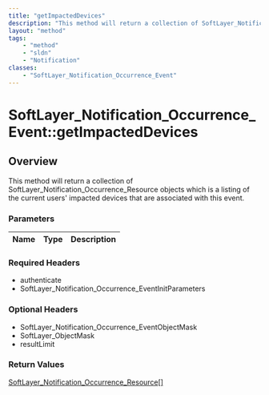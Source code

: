 ```yaml
---
title: "getImpactedDevices"
description: "This method will return a collection of SoftLayer_Notification_Occurrence_Resource objects which is a listing of the cur... "
layout: "method"
tags:
    - "method"
    - "sldn"
    - "Notification"
classes:
    - "SoftLayer_Notification_Occurrence_Event"
---
```

# SoftLayer_Notification_Occurrence_Event::getImpactedDevices
## Overview 
This method will return a collection of SoftLayer_Notification_Occurrence_Resource objects which is a listing of the current users' impacted devices that are associated with this event. 

### Parameters 
|Name | Type | Description |
| --- | --- | --- |


### Required Headers
* authenticate
* SoftLayer_Notification_Occurrence_EventInitParameters

### Optional Headers
* SoftLayer_Notification_Occurrence_EventObjectMask
* SoftLayer_ObjectMask
* resultLimit

### Return Values
<a href='/reference/datatypes/SoftLayer_Notification_Occurrence_Resource'>SoftLayer_Notification_Occurrence_Resource[] </a>

